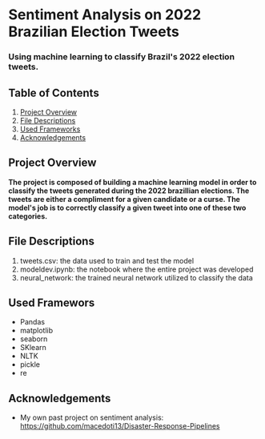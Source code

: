 # Sentiment Analysis on 2022 Brazilian Election Tweets
### Using machine learning to classify Brazil's 2022 election tweets.

## Table of Contents 
1. [Project Overview](#overview)
2. [File Descriptions](#files)
3. [Used Frameworks](#frameworks)
4. [Acknowledgements](#acknowledgements)

## Project Overview <a name="overview"><a/>
**The project is composed of building a machine learning model in order to classify the tweets generated during the 2022 brazillian elections. The tweets are either a compliment for a given candidate or a curse. The model's job is to correctly classify a given tweet into one of these two categories.**

## File Descriptions <a name="files"></a>
1. tweets.csv: the data used to train and test the model
2. modeldev.ipynb: the notebook where the entire project was developed
3. neural_network: the trained neural network utilized to classify the data

## Used Framewors <a name="frameworks"></a>
- Pandas
- matplotlib
- seaborn
- SKlearn
- NLTK
- pickle
- re

## Acknowledgements <a name="acknowledgements"></a>
- My own past project on sentiment analysis: https://github.com/macedoti13/Disaster-Response-Pipelines
